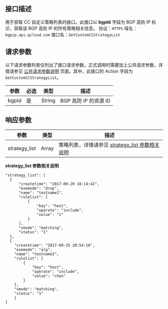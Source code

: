 ## 接口描述
用于获取 CC 自定义策略列表的接口。此接口以 **bgpId** 字段为 BGP 高防 IP 标识，获取该 BGP 高防 IP 的所有策略相关信息。
协议：`HTTPS`
域名：`bgpip.api.qcloud.com`
接口名：`GetCustomCCStrategyList`

## 请求参数
以下请求参数列表仅列出了接口请求参数，正式调用时需要加上公共请求参数，详情请参见 [公共请求参数说明](https://cloud.tencent.com/document/api/213/6976) 页面。其中，此接口的 Action 字段为 `GetCustomCCStrategyList`。

| 参数 | 必选 | 类型 | 描述 |
|---------|---------|---------|---------|
| bgpId | 是 | String | BGP 高防 IP 的资源 ID |

## 响应参数
| 参数 | 类型 | 描述 |
|---------|---------|---------|
| strategy_list | Array | 策略列表，详情请参见 [strategy_list 参数相关说明](strategy_list) |

<span id="strategy_list"></span>
**strategy_list 参数相关说明**
```
"strategy_list": [
  {
      "createtime": "2017-09-20 18:14:42",
      "exemode": "drop",
      "name": "testname1",
      "rulelist": [
          {
              "key": "host",
              "operate": "include",
              "value": "1"
          }
      ],
      "smode": "matching",
      "status": "1"
  },
  {
    "createtime": "2017-09-25 20:54:16",
    "exemode": "alg",
    "name": "testname2",
    "rulelist": [
        {
            "key": "host",
            "operate": "include",
            "value": "chen"
        }
    ],
    "smode": "matching",
    "status": "1"
	}
] 
```

